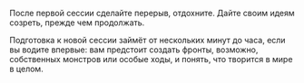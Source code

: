 После первой сессии сделайте перерыв, отдохните. Дайте своим идеям созреть, прежде чем продолжать.

Подготовка к новой сессии займёт от нескольких минут до часа, если вы водите впервые: вам предстоит создать фронты, возможно, собственных монстров или особые ходы, и понять, что творится в мире в целом.